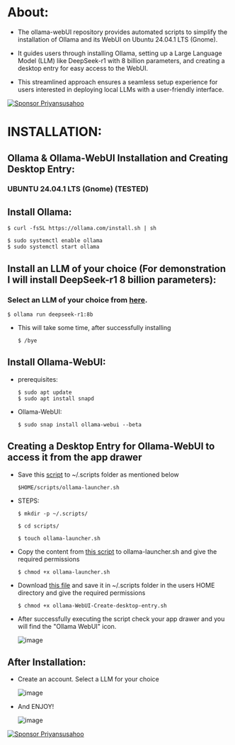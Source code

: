 # About:
- The ollama-webUI repository provides automated scripts to simplify the installation of Ollama and its WebUI on Ubuntu 24.04.1 LTS (Gnome). 

- It guides users through installing Ollama, setting up a Large Language Model (LLM) like DeepSeek-r1 with 8 billion parameters, and creating a desktop entry for easy access to the WebUI. 

- This streamlined approach ensures a seamless setup experience for users interested in deploying local LLMs with a user-friendly interface.

[![Sponsor Priyansusahoo](https://img.shields.io/badge/Sponsor-Priyansusahoo-blue?logo=github&style=for-the-badge)](https://github.com/sponsors/Priyansusahoo)

# INSTALLATION:
## Ollama & Ollama-WebUI Installation and Creating Desktop Entry:

### UBUNTU 24.04.1 LTS (Gnome) (TESTED)

## Install Ollama:
  
    $ curl -fsSL https://ollama.com/install.sh | sh

    $ sudo systemctl enable ollama
    $ sudo systemctl start ollama

## Install an LLM of your choice (For demonstration I will install DeepSeek-r1 8 billion parameters):
### Select an LLM of your choice from [here](https://ollama.com/search).
   
    $ ollama run deepseek-r1:8b
- This will take some time, after successfully installing

      $ /bye

## Install Ollama-WebUI:

- prerequisites:

      $ sudo apt update
      $ sudo apt install snapd
  
- Ollama-WebUI:
  
      $ sudo snap install ollama-webui --beta

## Creating a Desktop Entry for Ollama-WebUI to access it from the app drawer

- Save this [script](https://raw.githubusercontent.com/Priyansusahoo/ollama-webUI/refs/heads/main/ollama-launcher.sh) to ~/.scripts folder as mentioned below

      $HOME/scripts/ollama-launcher.sh
- STEPS:

      $ mkdir -p ~/.scripts/

      $ cd scripts/

      $ touch ollama-launcher.sh

- Copy the content from [this script](https://raw.githubusercontent.com/Priyansusahoo/ollama-webUI/refs/heads/main/ollama-launcher.sh) to ollama-launcher.sh and give the required permissions

      $ chmod +x ollama-launcher.sh

- Download [this file](https://github.com/Priyansusahoo/ollama-webUI/blob/main/ollama-WebUI-Create-desktop-entry.sh) and save it in ~/.scripts folder in the users HOME directory and give the required permissions

      $ chmod +x ollama-WebUI-Create-desktop-entry.sh

- After successfully executing the script check your app drawer and you will find the "Ollama WebUI" icon.

  ![image](https://github.com/user-attachments/assets/93155439-f43b-4817-be9c-8306085f9135)

## After Installation:

- Create an account. Select a LLM for your choice

  ![image](https://github.com/user-attachments/assets/c5a0a208-dfca-4a0e-985b-0c0d1980f0cc)

- And ENJOY!

  ![image](https://github.com/user-attachments/assets/97f567f8-72d3-4783-b816-9fdb4cb37566)


[![Sponsor Priyansusahoo](https://img.shields.io/badge/Sponsor-Priyansusahoo-blue?logo=github&style=for-the-badge)](https://github.com/sponsors/Priyansusahoo)
  
